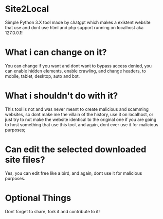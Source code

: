 # Site2Local
Simple Python 3.X tool made by chatgpt which makes a existent website that use and dont use html and php support running on localhost aka 127.0.0.1!

# What i can change on it?
You can change if you want and dont want to bypass access denied, you can enable hidden elements, enable crawling, and change headers, to mobile, tablet, desktop, auto and bot.

# What i shouldn't do with it?
This tool is not and was never meant to create malicious and scamming websites, so dont make me the villain of the history, use it on localhost, or just try to not make the website identical to the original one if you are going to host something that use this tool, and again, dont ever use it for malicious purposes;

# Can edit the selected downloaded site files?
Yes, you can edit free like a bird, and again, dont use it for malicious purposes.

# Optional Things
Dont forget to share, fork it and contribute to it!
